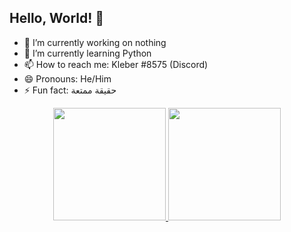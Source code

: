 ## Hello, World! 🍕

- 🔭 I’m currently working on nothing
- 🌱 I’m currently learning Python
- 📫 How to reach me: Kleber #8575 (Discord)
- 😄 Pronouns: He/Him
- ⚡ Fun fact: حقيقة ممتعة

<div align="center">
  <a href="https://github.com/rafaballerini">
  <img height="180em" src="https://github-readme-stats.vercel.app/api?username=klebo1&show_icons=true&theme=dracula&include_all_commits=true&count_private=true"/>
  <img height="180em" src="https://github-readme-stats.vercel.app/api/top-langs/?username=klebo1&layout=compact&langs_count=7&theme=dracula"/>
</div>
